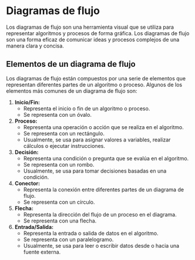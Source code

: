 # Diagramas de flujo

Los diagramas de flujo son una herramienta visual que se utiliza para representar algoritmos y procesos de forma
gráfica. Los diagramas de flujo son una forma eficaz de comunicar ideas y procesos complejos de una manera clara y
concisa.

## Elementos de un diagrama de flujo

Los diagramas de flujo están compuestos por una serie de elementos que representan diferentes partes de un algoritmo
o proceso. Algunos de los elementos más comunes de un diagrama de flujo son:

1. **Inicio/Fin:**
    - Representa el inicio o fin de un algoritmo o proceso.
    - Se representa con un óvalo.
2. **Proceso:**
    - Representa una operación o acción que se realiza en el algoritmo.
    - Se representa con un rectángulo.
    - Usualmente, se usa para asignar valores a variables, realizar cálculos o ejecutar instrucciones.
3. **Decisión:**
    - Representa una condición o pregunta que se evalúa en el algoritmo.
    - Se representa con un rombo.
    - Usualmente, se usa para tomar decisiones basadas en una condición.
4. **Conector:**
    - Representa la conexión entre diferentes partes de un diagrama de flujo.
    - Se representa con un círculo.
5. **Flecha:**
    - Representa la dirección del flujo de un proceso en el diagrama.
    - Se representa con una flecha.
6. **Entrada/Salida:**
    - Representa la entrada o salida de datos en el algoritmo.
    - Se representa con un paralelogramo.
    - Usualmente, se usa para leer o escribir datos desde o hacia una fuente externa.